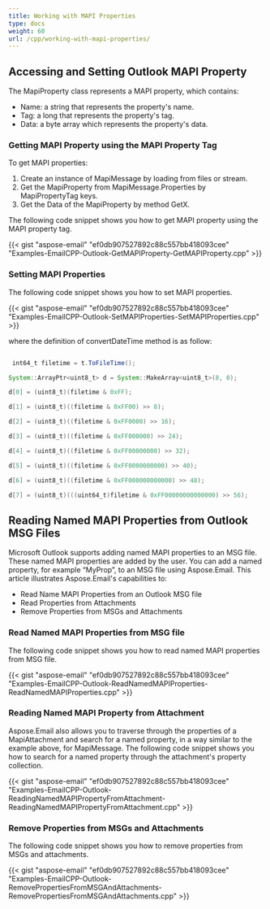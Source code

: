 ```yaml
---
title: Working with MAPI Properties
type: docs
weight: 60
url: /cpp/working-with-mapi-properties/
---
```


## **Accessing and Setting Outlook MAPI Property**
The MapiProperty class represents a MAPI property, which contains:

- Name: a string that represents the property's name.
- Tag: a long that represents the property's tag.
- Data: a byte array which represents the property's data.
### **Getting MAPI Property using the MAPI Property Tag**
To get MAPI properties:

1. Create an instance of MapiMessage by loading from files or stream.
1. Get the MapiProperty from MapiMessage.Properties by MapiPropertyTag keys.
1. Get the Data of the MapiProperty by method GetX.

The following code snippet shows you how to get MAPI property using the MAPI property tag.



{{< gist "aspose-email" "ef0db907527892c88c557bb418093cee" "Examples-EmailCPP-Outlook-GetMAPIProperty-GetMAPIProperty.cpp" >}}
### **Setting MAPI Properties**
The following code snippet shows you how to set MAPI properties.



{{< gist "aspose-email" "ef0db907527892c88c557bb418093cee" "Examples-EmailCPP-Outlook-SetMAPIProperties-SetMAPIProperties.cpp" >}}



where the definition of convertDateTime method is as follow:

``` java

 int64_t filetime = t.ToFileTime();

System::ArrayPtr<uint8_t> d = System::MakeArray<uint8_t>(8, 0);

d[0] = (uint8_t)(filetime & 0xFF);

d[1] = (uint8_t)((filetime & 0xFF00) >> 8);

d[2] = (uint8_t)((filetime & 0xFF0000) >> 16);

d[3] = (uint8_t)((filetime & 0xFF000000) >> 24);

d[4] = (uint8_t)((filetime & 0xFF00000000) >> 32);

d[5] = (uint8_t)((filetime & 0xFF0000000000) >> 40);

d[6] = (uint8_t)((filetime & 0xFF000000000000) >> 48);

d[7] = (uint8_t)(((uint64_t)filetime & 0xFF00000000000000) >> 56);

```
## **Reading Named MAPI Properties from Outlook MSG Files**
Microsoft Outlook supports adding named MAPI properties to an MSG file. These named MAPI properties are added by the user. You can add a named property, for example “MyProp”, to an MSG file using Aspose.Email. This article illustrates Aspose.Email's capabilities to:

- Read Name MAPI Properties from an Outlook MSG file
- Read Properties from Attachments
- Remove Properties from MSGs and Attachments
### **Read Named MAPI Properties from MSG file**
The following code snippet shows you how to read named MAPI properties from MSG file.



{{< gist "aspose-email" "ef0db907527892c88c557bb418093cee" "Examples-EmailCPP-Outlook-ReadNamedMAPIProperties-ReadNamedMAPIProperties.cpp" >}}
### **Reading Named MAPI Property from Attachment**
Aspose.Email also allows you to traverse through the properties of a MapiAttachment and search for a named property, in a way similar to the example above, for MapiMessage. The following code snippet shows you how to search for a named property through the attachment's property collection.



{{< gist "aspose-email" "ef0db907527892c88c557bb418093cee" "Examples-EmailCPP-Outlook-ReadingNamedMAPIPropertyFromAttachment-ReadingNamedMAPIPropertyFromAttachment.cpp" >}}
### **Remove Properties from MSGs and Attachments**
The following code snippet shows you how to remove properties from MSGs and attachments.



{{< gist "aspose-email" "ef0db907527892c88c557bb418093cee" "Examples-EmailCPP-Outlook-RemovePropertiesFromMSGAndAttachments-RemovePropertiesFromMSGAndAttachments.cpp" >}}
